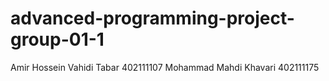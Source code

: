# advanced-programming-project-group-01-1
Amir Hossein Vahidi Tabar 402111107
Mohammad Mahdi Khavari 402111175
